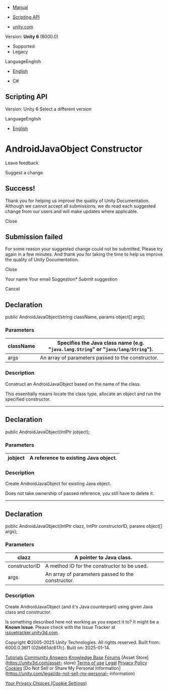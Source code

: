 [ ]()

  * [Manual](../Manual/index.html)
  * [Scripting API](../ScriptReference/index.html)

  * [unity.com](https://unity.com/)

Version: **Unity 6** (6000.0)

  * Supported
  * Legacy

LanguageEnglish

  * [English]()

  * C#

[ ](https://docs.unity3d.com)

## Scripting API

Version: Unity 6 Select a different version

LanguageEnglish

  * [English]()

# AndroidJavaObject Constructor

Leave feedback

Suggest a change

## Success!

Thank you for helping us improve the quality of Unity Documentation. Although
we cannot accept all submissions, we do read each suggested change from our
users and will make updates where applicable.

Close

## Submission failed

For some reason your suggested change could not be submitted. Please <a>try
again</a> in a few minutes. And thank you for taking the time to help us
improve the quality of Unity Documentation.

Close

Your name Your email Suggestion* Submit suggestion

Cancel

[ ]()

## Declaration

public AndroidJavaObject(string className, params object[] args);

### Parameters

className | Specifies the Java class name (e.g. "`java.lang.String`" or "`java/lang/String`").  
---|---  
args | An array of parameters passed to the constructor.  
  
### Description

Construct an AndroidJavaObject based on the name of the class.

This essentially means locate the class type, allocate an object and run the
specified constructor.

* * *

## Declaration

public AndroidJavaObject(IntPtr jobject);

### Parameters

jobject | A reference to existing Java object.  
---|---  
  
### Description

Create AndroidJavaObject for existing Java object.

Does not take ownership of passed reference, you still have to delete it.

* * *

## Declaration

public AndroidJavaObject(IntPtr clazz, IntPtr constructorID, params object[]
args);

### Parameters

clazz | A pointer to Java class.  
---|---  
constructorID | A method ID for the constructor to be used.  
args | An array of parameters passed to the constructor.  
  
### Description

Create AndroidJavaObject (and it's Java counterpart) using given Java class
and constructor.

Is something described here not working as you expect it to? It might be a
**Known Issue**. Please check with the Issue Tracker at
[issuetracker.unity3d.com](https://issuetracker.unity3d.com).

Copyright ©2005-2025 Unity Technologies. All rights reserved. Built from:
6000.0.36f1 (02b661dc617c). Built on: 2025-01-14.

[Tutorials](https://unity3d.com/learn) [Community
Answers](https://answers.unity3d.com) [Knowledge
Base](https://support.unity3d.com/hc/en-us)
[Forums](https://forum.unity3d.com) [Asset Store](https://unity3d.com/asset-
store) [Terms of use](https://docs.unity3d.com/Manual/TermsOfUse.html)
[Legal](https://unity.com/legal) [Privacy
Policy](https://unity.com/legal/privacy-policy)
[Cookies](https://unity.com/legal/cookie-policy) [Do Not Sell or Share My
Personal Information](https://unity.com/legal/do-not-sell-my-personal-
information)

[Your Privacy Choices (Cookie Settings)](javascript:void\(0\);)

